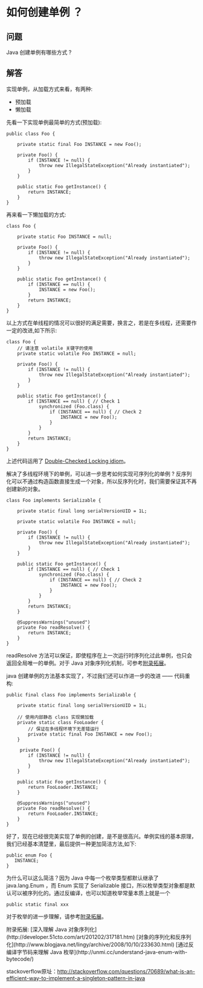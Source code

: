 # 如何创建单例 ？

## 问题
Java 创建单例有哪些方式 ?

## 解答
实现单例，从加载方式来看，有两种:

- 预加载
- 懒加载

先看一下实现单例最简单的方式(预加载):
```
public class Foo {

    private static final Foo INSTANCE = new Foo();

    private Foo() {
        if (INSTANCE != null) {
            throw new IllegalStateException("Already instantiated");
        }
    }

    public static Foo getInstance() {
        return INSTANCE;
    }
}
```

再来看一下懒加载的方式:
```
class Foo {

    private static Foo INSTANCE = null;

    private Foo() {
        if (INSTANCE != null) {
            throw new IllegalStateException("Already instantiated");
        }
    }

    public static Foo getInstance() {
        if (INSTANCE == null) {
            INSTANCE = new Foo();
        }
        return INSTANCE;
    }
}
```

以上方式在单线程的情况可以很好的满足需要，换言之，若是在多线程，还需要作一定的改进,如下所示:
```
class Foo {
	// 请注意 volatile 关键字的使用
    private static volatile Foo INSTANCE = null;

    private Foo() {
        if (INSTANCE != null) {
            throw new IllegalStateException("Already instantiated");
        }
    }

    public static Foo getInstance() {
        if (INSTANCE == null) { // Check 1
            synchronized (Foo.class) {
                if (INSTANCE == null) { // Check 2
                    INSTANCE = new Foo();
                }
            }
        }
        return INSTANCE;
    }
}
```

上述代码运用了 [Double-Checked Locking idiom](http://www.cs.umd.edu/~pugh/java/memoryModel/DoubleCheckedLocking.html)。

解决了多线程环境下的单例，可以进一步思考如何实现可序列化的单例 ? 反序列化可以不通过构造函数直接生成一个对象，所以反序列化时，我们需要保证其不再创建新的对象。

```
class Foo implements Serializable {

    private static final long serialVersionUID = 1L;

    private static volatile Foo INSTANCE = null;

    private Foo() {
        if (INSTANCE != null) {
            throw new IllegalStateException("Already instantiated");
        }
    }

    public static Foo getInstance() {
        if (INSTANCE == null) { // Check 1
            synchronized (Foo.class) {
                if (INSTANCE == null) { // Check 2
                    INSTANCE = new Foo();
                }
            }
        }
        return INSTANCE;
    }

    @SuppressWarnings("unused")
    private Foo readResolve() {
        return INSTANCE;
    }
}
```

readResolve 方法可以保证，即使程序在上一次运行时序列化过此单例，也只会返回全局唯一的单例。对于 Java 对象序列化机制，可参考[附录拓展](#appendix)。

java 创建单例的方法基本实现了，不过我们还可以作进一步的改进 —— 代码重构:
```
public final class Foo implements Serializable {

    private static final long serialVersionUID = 1L;

    // 使用内部静态 class 实现懒加载
    private static class FooLoader {
        // 保证在多线程环境下无差错运行
        private static final Foo INSTANCE = new Foo();
    }

     private Foo() {
        if (INSTANCE != null) {
            throw new IllegalStateException("Already instantiated");
        }
    }

    public static Foo getInstance() {
        return FooLoader.INSTANCE;
    }

    @SuppressWarnings("unused")
    private Foo readResolve() {
        return FooLoader.INSTANCE;
    }
}
```

好了，现在已经很完美实现了单例的创建，是不是很高兴。单例实线的基本原理，我们已经基本清楚里，最后提供一种更加简洁方法,如下:
```
public enum Foo {
   INSTANCE;
}
```

为什么可以这么简洁？因为 Java 中每一个枚举类型都默认继承了 java.lang.Enum ，而 Enum 实现了 Serializable 接口，所以枚举类型对象都是默认可以被序列化的。通过反编译，也可以知道枚举常量本质上就是一个 
```
public static final xxx
````

对于枚举的进一步理解，请参考[附录拓展](#appendix)。

<a id="appendix" name="appendix" />
附录拓展:
[深入理解 Java 对象序列化](http://developer.51cto.com/art/201202/317181.htm)
[对象的序列化和反序列化](http://www.blogjava.net/lingy/archive/2008/10/10/233630.html)
[通过反编译字节码来理解 Java 枚举](http://unmi.cc/understand-java-enum-with-bytecode/)

stackoverflow原址：http://stackoverflow.com/questions/70689/what-is-an-efficient-way-to-implement-a-singleton-pattern-in-java

